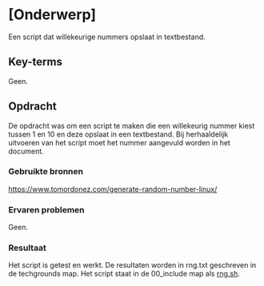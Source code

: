 
# [Onderwerp]
Een script dat willekeurige nummers opslaat in textbestand.

## Key-terms
Geen.

## Opdracht
De opdracht was om een script te maken die een willekeurig nummer kiest tussen 1 en 10 en deze opslaat in een textbestand. Bij herhaaldelijk uitvoeren van het script moet het nummer aangevuld worden in het document.

### Gebruikte bronnen
https://www.tomordonez.com/generate-random-number-linux/

### Ervaren problemen
Geen.

### Resultaat
Het script is getest en werkt. De resultaten worden in rng.txt geschreven in de techgrounds map.
Het script staat in de 00_include map als [rng.sh](/00_includes/rng.sh).
